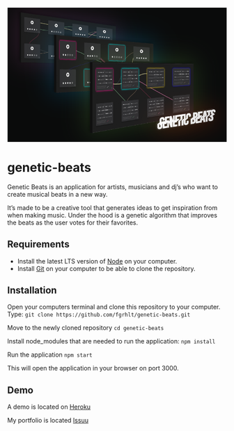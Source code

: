 ![Genetic Beats](genetic-beats-overview2.png)

# genetic-beats
Genetic Beats is an application for artists, musicians and dj’s who want to create musical beats in a new way.

It’s made to be a creative tool that generates ideas to get inspiration from when making music. Under the hood is a genetic algorithm that improves the beats as the user votes for their favorites.

## Requirements
* Install the latest LTS version of [Node](https://nodejs.org/en/) on your computer.
* Install [Git](https://git-scm.com/book/en/v2/Getting-Started-Installing-Git) on your computer to be able to clone the repository.

## Installation
Open your computers terminal and clone this repository to your computer. Type:
```git clone https://github.com/fgrhlt/genetic-beats.git```

Move to the newly cloned repository
```cd genetic-beats```

Install node_modules that are needed to run the application:
```npm install```

Run the application
```npm start```

This will open the application in your browser on port 3000.

## Demo
A demo is located on [Heroku](https://genetic-beats.herokuapp.com/)

My portfolio is located [Issuu](https://issuu.com/asppp/docs/simonasp-portfolio2018)
